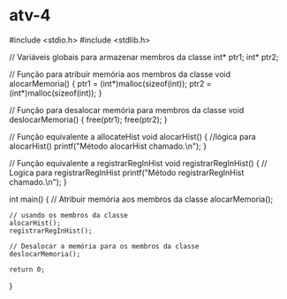 # atv-4
#include <stdio.h>
#include <stdlib.h>

// Variáveis globais para armazenar membros da classe
int* ptr1;
int* ptr2;

// Função para atribuir memória aos membros da classe
void alocarMemoria() {
    ptr1 = (int*)malloc(sizeof(int));
    ptr2 = (int*)malloc(sizeof(int));
}

// Função para desalocar memória para membros da classe
void deslocarMemoria() {
    free(ptr1);
    free(ptr2);
}

// Função equivalente a allocateHist
void alocarHist() {
    //lógica para alocarHist()
    printf("Método alocarHist chamado.\n");
}

// Função equivalente a registrarRegInHist
void registrarRegInHist() {
    // Logica para registrarRegInHist
    printf("Método registrarRegInHist chamado.\n");
}

int main() {
    // Atribuir memória aos membros da classe
    alocarMemoria();

    // usando os membros da classe
    alocarHist();
    registrarRegInHist();

    // Desalocar a memória para os membros da classe
    deslocarMemoria();

    return 0;
}
